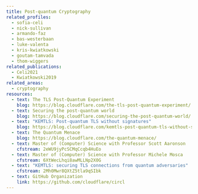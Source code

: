 ```yaml
---
title: Post-quantum Cryptography
related_profiles:
  - sofia-celi
  - nick-sullivan
  - armando-faz
  - bas-westerbaan
  - luke-valenta
  - kris-kwiatkowski
  - goutam-tamvada
  - thom-wiggers
related_publications:
  - Celi2021
  - Kwiatkowski2019
related_areas:
  - cryptography
resources:
  - text: The TLS Post-Quantum Experiment
    blog: https://blog.cloudflare.com/the-tls-post-quantum-experiment/
  - text: Securing the post-quantum world
    blog: https://blog.cloudflare.com/securing-the-post-quantum-world/
  - text: "KEMTLS: Post-quantum TLS without signatures"
    blog: https://blog.cloudflare.com/kemtls-post-quantum-tls-without-signatures/
  - text: The Quantum Menace
    blog: https://blog.cloudflare.com/the-quantum-menace/
  - text: Master of (Computer) Science with Professor Scott Aaronson
    cfstream: 2eWU9jyPcSCMqCcqb4HuEo
  - text: Master of (Computer) Science with Professor Michele Mosca
    cfstream: 6XtWecLhqi8awMLLNp2X0G
  - text: "KEMTLS: securing TLS connections from quantum adversaries"
    cfstream: 2Mh0Mwr8QXtZ5tla9qSIbk
  - text: GitHub Organization
    link: https://github.com/cloudflare/circl
---
```


